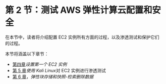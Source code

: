 # 第 2 节：测试 AWS 弹性计算云配置和安全

在本节中，读者将介绍配置 EC2 实例所有方面的过程，以及渗透测试和保护它们的过程。

本节将涵盖以下章节：

*   [第四章](04.html)*设置第一个 EC2 实例*
*   [第 5 章](05.html)*使用 Kali Linux*对 EC2 实例进行渗透测试
*   [第 6 章](06.html)，*弹性块存储和快照-检索删除数据*